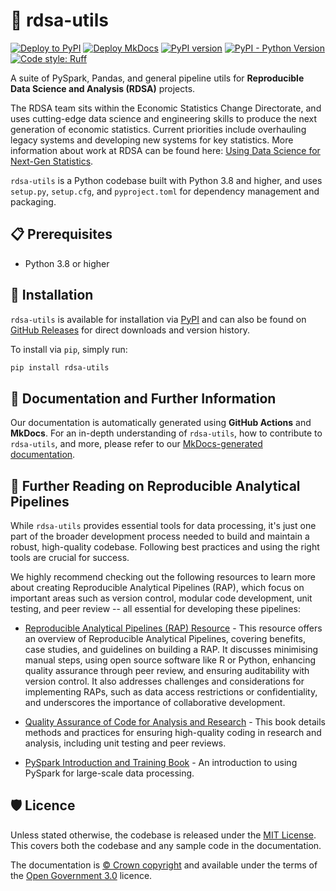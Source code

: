 # 🧰 rdsa-utils 

[![Deploy to PyPI](https://github.com/ONSdigital/rdsa-utils/actions/workflows/deploy_pypi.yaml/badge.svg?branch=main)](https://github.com/ONSdigital/rdsa-utils/actions/workflows/deploy_pypi.yaml)
[![Deploy MkDocs](https://github.com/ONSdigital/rdsa-utils/actions/workflows/deploy_mkdocs.yaml/badge.svg?branch=main)](https://github.com/ONSdigital/rdsa-utils/actions/workflows/deploy_mkdocs.yaml)
[![PyPI version](https://badge.fury.io/py/rdsa-utils.svg)](https://pypi.org/project/rdsa-utils/)
[![PyPI - Python Version](https://img.shields.io/pypi/pyversions/rdsa-utils.svg)](#)
[![Code style: Ruff](https://img.shields.io/endpoint?url=https://raw.githubusercontent.com/astral-sh/ruff/main/assets/badge/v2.json)](https://github.com/astral-sh/ruff)


A suite of PySpark, Pandas, and general pipeline utils for **Reproducible Data Science and Analysis (RDSA)** projects.

The RDSA team sits within the Economic Statistics Change Directorate, and uses cutting-edge data science and engineering skills to produce the next generation of economic statistics. Current priorities include overhauling legacy systems and developing new systems for key statistics. More information about work at RDSA can be found here: [Using Data Science for Next-Gen Statistics](https://dataingovernment.blog.gov.uk/2023/02/14/using-data-science-for-next-gen-statistics/).

`rdsa-utils` is a Python codebase built with Python 3.8 and higher, and uses `setup.py`, `setup.cfg`, and `pyproject.toml` for dependency management and packaging.

## 📋 Prerequisites 

- Python 3.8 or higher

## 💾 Installation 

`rdsa-utils` is available for installation via [PyPI](https://pypi.org/project/rdsa-utils/) and can also be found on [GitHub Releases](https://github.com/ONSdigital/rdsa-utils/releases) for direct downloads and version history.

To install via `pip`, simply run:

```bash
pip install rdsa-utils
```

## 📖 Documentation and Further Information 

Our documentation is automatically generated using **GitHub Actions** and **MkDocs**. For an in-depth understanding of `rdsa-utils`, how to contribute to `rdsa-utils`, and more, please refer to our [MkDocs-generated documentation](https://onsdigital.github.io/rdsa-utils/).

## 📘 Further Reading on Reproducible Analytical Pipelines

While `rdsa-utils` provides essential tools for data processing, it's just one part of the broader development process needed to build and maintain a robust, high-quality codebase. Following best practices and using the right tools are crucial for success.

We highly recommend checking out the following resources to learn more about creating Reproducible Analytical Pipelines (RAP), which focus on important areas such as version control, modular code development, unit testing, and peer review -- all essential for developing these pipelines:

- [Reproducible Analytical Pipelines (RAP) Resource](https://analysisfunction.civilservice.gov.uk/support/reproducible-analytical-pipelines/) - This resource offers an overview of Reproducible Analytical Pipelines, covering benefits, case studies, and guidelines on building a RAP. It discusses minimising manual steps, using open source software like R or Python, enhancing quality assurance through peer review, and ensuring auditability with version control. It also addresses challenges and considerations for implementing RAPs, such as data access restrictions or confidentiality, and underscores the importance of collaborative development.

- [Quality Assurance of Code for Analysis and Research](https://best-practice-and-impact.github.io/qa-of-code-guidance/intro.html) - This book details methods and practices for ensuring high-quality coding in research and analysis, including unit testing and peer reviews.

- [PySpark Introduction and Training Book](https://best-practice-and-impact.github.io/ons-spark/intro.html) - An introduction to using PySpark for large-scale data processing.

## 🛡️ Licence

Unless stated otherwise, the codebase is released under the [MIT License][mit].
This covers both the codebase and any sample code in the documentation.

The documentation is [© Crown copyright][copyright] and available under the terms of the [Open Government 3.0][ogl] licence.

[mit]: LICENSE
[copyright]: http://www.nationalarchives.gov.uk/information-management/re-using-public-sector-information/uk-government-licensing-framework/crown-copyright/
[ogl]: http://www.nationalarchives.gov.uk/doc/open-government-licence/version/3/
